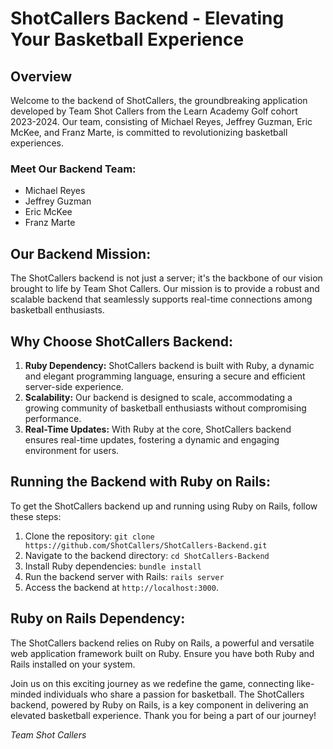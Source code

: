 # ShotCallers Backend - Elevating Your Basketball Experience

## Overview
Welcome to the backend of ShotCallers, the groundbreaking application developed by Team Shot Callers from the Learn Academy Golf cohort 2023-2024. Our team, consisting of Michael Reyes, Jeffrey Guzman, Eric McKee, and Franz Marte, is committed to revolutionizing basketball experiences.

### Meet Our Backend Team:
- Michael Reyes 
- Jeffrey Guzman 
- Eric McKee
- Franz Marte

## Our Backend Mission:
The ShotCallers backend is not just a server; it's the backbone of our vision brought to life by Team Shot Callers. Our mission is to provide a robust and scalable backend that seamlessly supports real-time connections among basketball enthusiasts.

## Why Choose ShotCallers Backend:
1. **Ruby Dependency:** ShotCallers backend is built with Ruby, a dynamic and elegant programming language, ensuring a secure and efficient server-side experience.
2. **Scalability:** Our backend is designed to scale, accommodating a growing community of basketball enthusiasts without compromising performance.
3. **Real-Time Updates:** With Ruby at the core, ShotCallers backend ensures real-time updates, fostering a dynamic and engaging environment for users.

## Running the Backend with Ruby on Rails:
To get the ShotCallers backend up and running using Ruby on Rails, follow these steps:

1. Clone the repository: `git clone https://github.com/ShotCallers/ShotCallers-Backend.git`
2. Navigate to the backend directory: `cd ShotCallers-Backend`
3. Install Ruby dependencies: `bundle install`
4. Run the backend server with Rails: `rails server` 
5. Access the backend at `http://localhost:3000`.

## Ruby on Rails Dependency:
The ShotCallers backend relies on Ruby on Rails, a powerful and versatile web application framework built on Ruby. Ensure you have both Ruby and Rails installed on your system.

Join us on this exciting journey as we redefine the game, connecting like-minded individuals who share a passion for basketball. The ShotCallers backend, powered by Ruby on Rails, is a key component in delivering an elevated basketball experience. Thank you for being a part of our journey!

*Team Shot Callers*